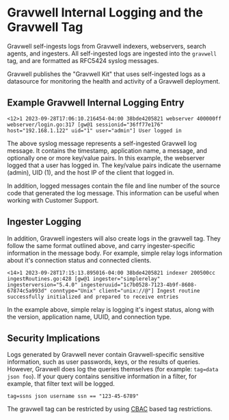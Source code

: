 # Gravwell Internal Logging and the Gravwell Tag

Gravwell self-ingests logs from Gravwell indexers, webservers, search agents, and ingesters. All self-ingested logs are ingested into the `gravwell` tag, and are formatted as RFC5424 syslog messages. 

Gravwell publishes the "Gravwell Kit" that uses self-ingested logs as a datasource for monitoring the health and activity of a Gravwell deployment.

## Example Gravwell Internal Logging Entry

```
<12>1 2023-09-28T17:06:10.216454-04:00 38bde4205821 webserver 400000ff webserver/login.go:317 [gw@1 sessionid="36ff77e176" host="192.168.1.122" uid="1" user="admin"] User logged in
```

The above syslog message represents a self-ingested Gravwell log message. It contains the timestamp, application name, a message, and optionally one or more key/value pairs. In this example, the webserver logged that a user has logged in. The key/value pairs indicate the username (admin), UID (1), and the host IP of the client that logged in. 

In addition, logged messages contain the file and line number of the source code that generated the log message. This information can be useful when working with Customer Support.

## Ingester Logging

In addition, Gravwell ingesters will also create logs in the gravwell tag. They follow the same format outlined above, and carry ingester-specific information in the message body. For example, simple relay logs information about it's connection status and connected clients.

```
<14>1 2023-09-28T17:15:13.895016-04:00 38bde4205821 indexer 200500cc ingestRoutines.go:428 [gw@1 ingester="simplerelay" ingesterversion="5.4.0" ingesteruuid="1c7b0528-7123-4b9f-8608-67874c5a993d" conntype="Unix" client="unix://@"] Ingest routine successfully initialized and prepared to receive entries
```

In the example above, simple relay is logging it's ingest status, along with the version, application name, UUID, and connection type.

## Security Implications

Logs generated by Gravwell never contain Gravwell-specific sensitive information, such as user passwords, keys, or the results of queries. However, Gravwell does log the queries themselves (for example: `tag=data json foo`). If your query contains sensitive information in a filter, for example, that filter text will be logged. 

```gravwell
tag=ssns json username ssn == "123-45-6789"
```

The gravwell tag can be restricted by using [CBAC](/cbac/cbac) based tag restrictions. 

